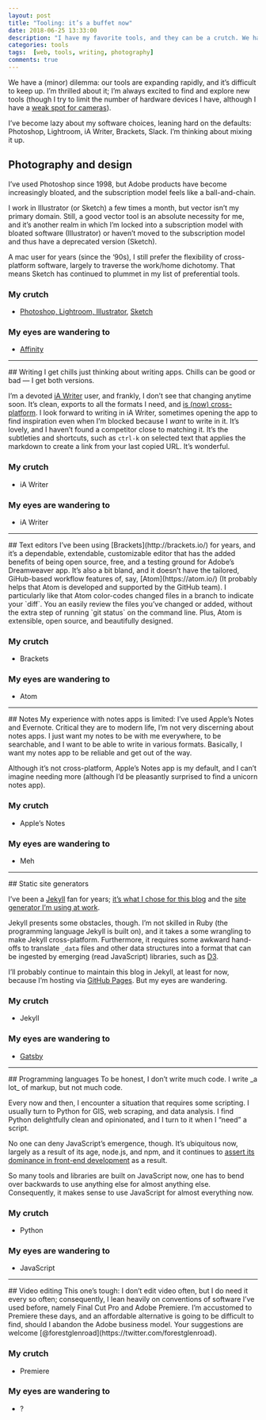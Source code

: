 ```yaml
---
layout: post
title: "Tooling: it’s a buffet now"
date: 2018-06-25 13:33:00
description: "I have my favorite tools, and they can be a crutch. We have an absurd range of options now, and my eyes are wandering."
categories: tools
tags:  [web, tools, writing, photography]
comments: true
---
```


We have a (minor) dilemma: our tools are expanding rapidly, and it’s difficult to keep up. I’m thrilled about it; I’m always excited to find and explore new tools (though I try to limit the number of hardware devices I have, although I have a [weak spot for cameras](/slowing-down-with-analog/)).

I’ve become lazy about my software choices, leaning hard on the defaults: Photoshop, Lightroom, iA Writer, Brackets, Slack. I’m thinking about mixing it up.

## Photography and design
I’ve used Photoshop since 1998, but Adobe products have become increasingly bloated, and the subscription model feels like a ball-and-chain.

I work in Illustrator (or Sketch) a few times a month, but vector isn’t my primary domain. Still, a good vector tool is an absolute necessity for me, and it’s another realm in which I’m locked into a subscription model with bloated software (Illustrator) or haven’t moved to the subscription model and thus have a deprecated version (Sketch).

A mac user for years (since the ‘90s), I still prefer the flexibility of cross-platform software, largely to traverse the work/home dichotomy. That means Sketch has continued to plummet in my list of preferential tools.

### My crutch
- [Photoshop, Lightroom, Illustrator](https://www.adobe.com/creativecloud.html), [Sketch](https://www.sketchapp.com/)

### My eyes are wandering to
- [Affinity](https://affinity.serif.com/en-us/)
<hr>
## Writing
I get chills just thinking about writing apps. Chills can be good or bad — I get both versions.

I’m a devoted [iA Writer](https://ia.net/writer) user, and frankly, I don’t see that changing anytime soon. It’s clean, exports to all the formats I need, and [is (now) cross-platform](https://medium.com/@huntie/ia-writer-for-windows-first-impressions-289a7cdd58e6). I look forward to writing in iA Writer, sometimes opening the app to find inspiration even when I’m blocked because I _want_ to write in it. It’s lovely, and I haven’t found a competitor close to matching it. It’s the subtleties and shortcuts, such as `ctrl-k` on selected text that  applies the markdown to create a link from your last copied URL. It’s wonderful.

### My crutch
- iA Writer

### My eyes are wandering to
- iA Writer
<hr>
## Text editors
I’ve been using [Brackets](http://brackets.io/) for years, and it’s a dependable, extendable, customizable editor that has the added benefits of being open source, free, and a testing ground for Adobe’s Dreamweaver app. It’s also a bit bland, and it doesn’t have the tailored, GiHub-based workflow features of, say, [Atom](https://atom.io/) (It probably helps that Atom is developed and supported by the GitHub team). I particularly like that Atom color-codes changed files in a branch to indicate your `diff`. You an easily review the files you’ve changed or added, without the extra step of running `git status` on the command line. Plus, Atom is extensible, open source, and beautifully designed.

### My crutch
- Brackets

### My eyes are wandering to
- Atom
<hr>
## Notes
My experience with notes apps is limited: I’ve used Apple’s Notes and Evernote. Critical they are to modern life, I’m not very discerning about notes apps. I just want my notes to be with me everywhere, to be searchable, and I want to be able to write in various formats. Basically, I want my notes app to be reliable and get out of the way.

Although it’s not cross-platform, Apple’s Notes app is my default, and I can’t imagine needing more (although I’d be pleasantly surprised to find a unicorn notes app).

### My crutch
- Apple’s Notes

### My eyes are wandering to
- Meh
<hr>
## Static site generators

I’ve been a [Jekyll](https://jekyllrb.com/) fan for years; [it’s what I chose for this blog](/this-blog/) and the [site generator I’m using at work](/content-writes-itself/). 

Jekyll presents some obstacles, though. I’m not skilled in Ruby (the programming language Jekyll is built on), and it takes a some wrangling to make Jekyll cross-platform. Furthermore, it requires some awkward hand-offs to translate `_data` files and other data structures into a format that can be ingested by emerging (read JavaScript) libraries, such as [D3](https://d3js.org/).

I’ll probably continue to maintain this blog in Jekyll, at least for now, because I’m hosting via [GitHub Pages](https://pages.github.com/). But my eyes are wandering.

### My crutch
- Jekyll

### My eyes are wandering to
- [Gatsby](https://www.gatsbyjs.org/)
<hr>
## Programming languages
To be honest, I don’t write much code. I write _a lot_ of markup, but not much code. 

Every now and then, I encounter a situation that requires some scripting. I usually turn to Python for GIS, web scraping, and data analysis. I find Python delightfully clean and opinionated, and I turn to it when I “need” a script. 

No one can deny JavaScript’s emergence, though. It’s ubiquitous now, largely as a result of its age, node.js, and npm, and it continues to [assert its dominance in front-end development](https://medium.freecodecamp.org/yes-react-is-taking-over-front-end-development-the-question-is-why-40837af8ab76) as a result.

So many tools and libraries are built on JavaScript now, one has to bend over backwards to use anything else for almost anything else. Consequently, it makes sense to use JavaScript for almost everything now.

### My crutch
- Python

### My eyes are wandering to
- JavaScript
<hr>
## Video editing
This one’s tough: I don’t edit video often, but I do need it every so often; consequently, I lean heavily on conventions of software I’ve used before, namely Final Cut Pro and Adobe Premiere. I’m accustomed to Premiere these days, and an affordable alternative is going to be difficult to find, should I abandon the Adobe business model. Your suggestions are welcome [@forestglenroad](https://twitter.com/forestglenroad).

### My crutch
- Premiere

### My eyes are wandering to
- ?